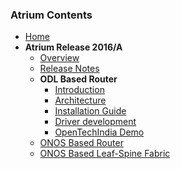 ### Atrium Contents
* [Home](https://github.com/onfsdn/atrium-docs/wiki)
* **Atrium Release 2016/A**
    + [Overview](https://github.com/onfsdn/atrium-docs/wiki/Overview-16A)
    + [Release Notes](https://github.com/onfsdn/atrium-docs/wiki/Release-Notes-16A)
    + **ODL Based Router**
        - [Introduction](https://github.com/onfsdn/atrium-docs/wiki/ODL-Based-Atrium-Router-16A)
        - [Architecture](https://github.com/onfsdn/atrium-docs/wiki/ODL-Based-Atrium-Router-16A-Architecture)
        - [Installation Guide](https://github.com/onfsdn/atrium-docs/wiki/Installation-Guide-ODL-Based-Router-16A)
        - [Driver development](https://github.com/onfsdn/atrium-docs/wiki/Driver-Development-ODL-Based-Router-16A)
        - [OpenTechIndia Demo](https://github.com/onfsdn/atrium-docs/wiki/OpenTechIndia-Demo)
    + [ONOS Based Router](https://github.com/onfsdn/atrium-docs/wiki/ONOS-Based-Atrium-Router-16A)
    + [ONOS Based Leaf-Spine Fabric](https://github.com/onfsdn/atrium-docs/wiki/ONOS-Based-Atrium-Leaf-Spine-Fabric-16A)
